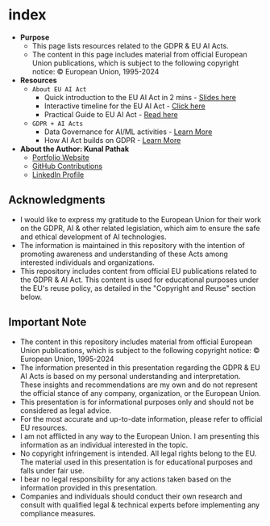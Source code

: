 # index

- **Purpose**
  - This page lists resources related to the GDPR & EU AI Acts.
  - The content in this page includes material from official European Union publications, which is subject to the following copyright notice: © European Union, 1995-2024
- **Resources**
  - `About EU AI Act`
    - Quick introduction to the EU AI Act in 2 mins - <a href="https://pdflink.to/eu-ai-act-kunal-pathak/" target="_blank" rel="noopener noreferrer">Slides here</a>
    - Interactive timeline for the EU AI Act - <a href="https://kanad13.github.io/EU-AI-Act/decks/EU_AI_Act-timelines.html" target="_blank" rel="noopener noreferrer">Click here</a>
    - Practical Guide to EU AI Act - <a href="https://github.com/kanad13/EU-AI-Act/blob/main/decks/EU_AI_Act.md" target="_blank" rel="noopener noreferrer">Read here</a>
  - `GDPR + AI Acts`
    - Data Governance for AI/ML activities - <a href="https://kanad13.github.io/EU-AI-Act/decks/data-governance.html" target="_blank" rel="noopener noreferrer">Learn More</a>
    - How AI Act builds on GDPR - <a href="https://github.com/kanad13/EU-AI-Act/blob/main/decks/EU_AI_Act.md#gdpr--eu-ai-act" target="_blank" rel="noopener noreferrer">Learn More</a>
- **About the Author: Kunal Pathak**
  - <a href="https://www.kunal-pathak.com" target="_blank" rel="noopener noreferrer">Portfolio Website</a>
  - <a href="https://github.com/kanad13" target="_blank" rel="noopener noreferrer">GitHub Contributions</a>
  - <a href="https://www.linkedin.com/in/kunal-pathak-profile/" target="_blank" rel="noopener noreferrer">LinkedIn Profile</a>

## Acknowledgments

- I would like to express my gratitude to the European Union for their work on the GDPR, AI & other related legislation, which aim to ensure the safe and ethical development of AI technologies.
- The information is maintained in this repository with the intention of promoting awareness and understanding of these Acts among interested individuals and organizations.
- This repository includes content from official EU publications related to the GDPR & AI Act. This content is used for educational purposes under the EU's reuse policy, as detailed in the "Copyright and Reuse" section below.

## Important Note

- The content in this repository includes material from official European Union publications, which is subject to the following copyright notice: © European Union, 1995-2024
- The information presented in this presentation regarding the GDPR & EU AI Acts is based on my personal understanding and interpretation. These insights and recommendations are my own and do not represent the official stance of any company, organization, or the European Union.
- This presentation is for informational purposes only and should not be considered as legal advice.
- For the most accurate and up-to-date information, please refer to official EU resources.
- I am not afflicted in any way to the European Union. I am presenting this information as an individual interested in the topic.
- No copyright infringement is intended. All legal rights belong to the EU. The material used in this presentation is for educational purposes and falls under fair use.
- I bear no legal responsibility for any actions taken based on the information provided in this presentation.
- Companies and individuals should conduct their own research and consult with qualified legal & technical experts before implementing any compliance measures.
